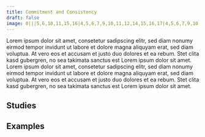 ```yaml
---
title: Commitment and Consistency
draft: false
image: 0|||5,6,10,11,15,16|4,5,6,7,9,10,11,12,14,15,16,17|4,5,6,7,9,10,11,12,14,15,16,17|5,6,10,11,15,16||5,6,10,11,15,16|4,5,6,7,9,10,11,12,14,15,16,17|4,5,6,7,9,10,11,12,14,15,16,17|5,6,10,11,15,16||5,6,10,11,15,16|4,5,6,7,9,10,11,12,14,15,16,17|4,5,6,7,9,10,11,12,14,15,16,17|5,6,10,11,15,16
---
```


Lorem ipsum dolor sit amet, consetetur sadipscing elitr, sed diam nonumy eirmod tempor invidunt ut labore et dolore magna aliquyam erat, sed diam voluptua. At vero eos et accusam et justo duo dolores et ea rebum. Stet clita kasd gubergren, no sea takimata sanctus est Lorem ipsum dolor sit amet. Lorem ipsum dolor sit amet, consetetur sadipscing elitr, sed diam nonumy eirmod tempor invidunt ut labore et dolore magna aliquyam erat, sed diam voluptua. At vero eos et accusam et justo duo dolores et ea rebum. Stet clita kasd gubergren, no sea takimata sanctus est Lorem ipsum dolor sit amet.


## Studies

## Examples

